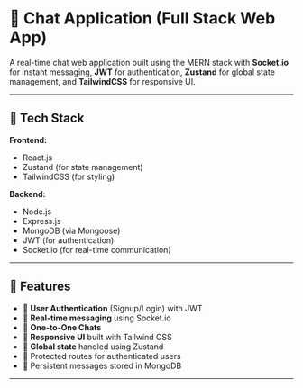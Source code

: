 # 💬 Chat Application (Full Stack Web App)

A real-time chat web application built using the MERN stack with **Socket.io** for instant messaging, **JWT** for authentication, **Zustand** for global state management, and **TailwindCSS** for responsive UI.

---

## 🚀 Tech Stack

**Frontend:**
- React.js
- Zustand (for state management)
- TailwindCSS (for styling)

**Backend:**
- Node.js
- Express.js
- MongoDB (via Mongoose)
- JWT (for authentication)
- Socket.io (for real-time communication)

---

## 🔐 Features

- 🔐 **User Authentication** (Signup/Login) with JWT
- 💬 **Real-time messaging** using Socket.io
- 👥 **One-to-One Chats**
- 📱 **Responsive UI** built with Tailwind CSS
- 🧠 **Global state** handled using Zustand
- 🚫 Protected routes for authenticated users
- 📄 Persistent messages stored in MongoDB

---




